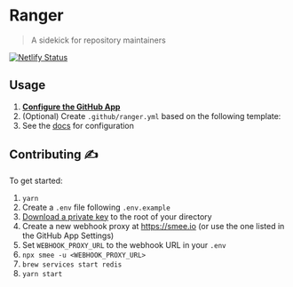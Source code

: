 # Ranger

> A sidekick for repository maintainers

[![Netlify Status](https://api.netlify.com/api/v1/badges/1ad824ff-2486-4fe5-a738-68c66f86fd04/deploy-status)](https://app.netlify.com/sites/ranger/deploys)

## Usage

1. **[Configure the GitHub App](https://github.com/marketplace/ranger)**
2. (Optional) Create `.github/ranger.yml` based on the following template:
3. See the [docs](https://reporanger.com/docs) for configuration

## Contributing ✍️

To get started:

1. `yarn`
2. Create a `.env` file following `.env.example`
3. [Download a private key](https://github.com/organizations/dawnlabs/settings/apps/issue-maintainer-dev) to the root of your directory
4. Create a new webhook proxy at https://smee.io (or use the one listed in the GitHub App Settings)
5. Set `WEBHOOK_PROXY_URL` to the webhook URL in your `.env`
6. `npx smee -u <WEBHOOK_PROXY_URL>`
7. `brew services start redis`
8. `yarn start`

